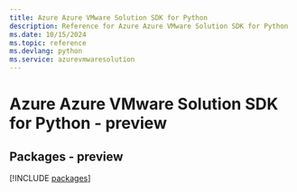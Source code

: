 ```yaml
---
title: Azure Azure VMware Solution SDK for Python
description: Reference for Azure Azure VMware Solution SDK for Python
ms.date: 10/15/2024
ms.topic: reference
ms.devlang: python
ms.service: azurevmwaresolution
---
```

# Azure Azure VMware Solution SDK for Python - preview
## Packages - preview
[!INCLUDE [packages](azure-vmware-solution-index.md)]